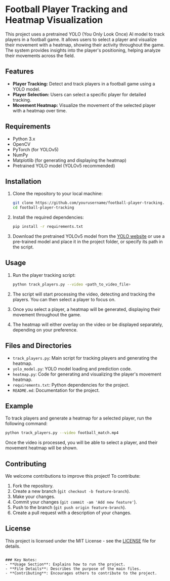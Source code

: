 # Football Player Tracking and Heatmap Visualization

This project uses a pretrained YOLO (You Only Look Once) AI model to track players in a football game. It allows users to select a player and visualize their movement with a heatmap, showing their activity throughout the game. The system provides insights into the player's positioning, helping analyze their movements across the field.

## Features

- **Player Tracking:** Detect and track players in a football game using a YOLO model.
- **Player Selection:** Users can select a specific player for detailed tracking.
- **Movement Heatmap:** Visualize the movement of the selected player with a heatmap over time.

## Requirements

- Python 3.x
- OpenCV
- PyTorch (for YOLOv5)
- NumPy
- Matplotlib (for generating and displaying the heatmap)
- Pretrained YOLO model (YOLOv5 recommended)

## Installation

1. Clone the repository to your local machine:

   ```bash
   git clone https://github.com/yourusername/football-player-tracking.git
   cd football-player-tracking
   ```

2. Install the required dependencies:

   ```bash
   pip install -r requirements.txt
   ```

3. Download the pretrained YOLOv5 model from the [YOLO website](https://github.com/ultralytics/yolov5) or use a pre-trained model and place it in the project folder, or specify its path in the script.

## Usage

1. Run the player tracking script:

   ```bash
   python track_players.py --video <path_to_video_file>
   ```

2. The script will start processing the video, detecting and tracking the players. You can then select a player to focus on.

3. Once you select a player, a heatmap will be generated, displaying their movement throughout the game.

4. The heatmap will either overlay on the video or be displayed separately, depending on your preference.

## Files and Directories

- `track_players.py`: Main script for tracking players and generating the heatmap.
- `yolo_model.py`: YOLO model loading and prediction code.
- `heatmap.py`: Code for generating and visualizing the player's movement heatmap.
- `requirements.txt`: Python dependencies for the project.
- `README.md`: Documentation for the project.

## Example

To track players and generate a heatmap for a selected player, run the following command:

```bash
python track_players.py --video football_match.mp4
```

Once the video is processed, you will be able to select a player, and their movement heatmap will be shown.

## Contributing

We welcome contributions to improve this project! To contribute:

1. Fork the repository.
2. Create a new branch (`git checkout -b feature-branch`).
3. Make your changes.
4. Commit your changes (`git commit -am 'Add new feature'`).
5. Push to the branch (`git push origin feature-branch`).
6. Create a pull request with a description of your changes.

## License

This project is licensed under the MIT License - see the [LICENSE](LICENSE) file for details.

```

### Key Notes:
- **Usage Section**: Explains how to run the project.
- **File Details**: Describes the purpose of the main files.
- **Contributing**: Encourages others to contribute to the project.
